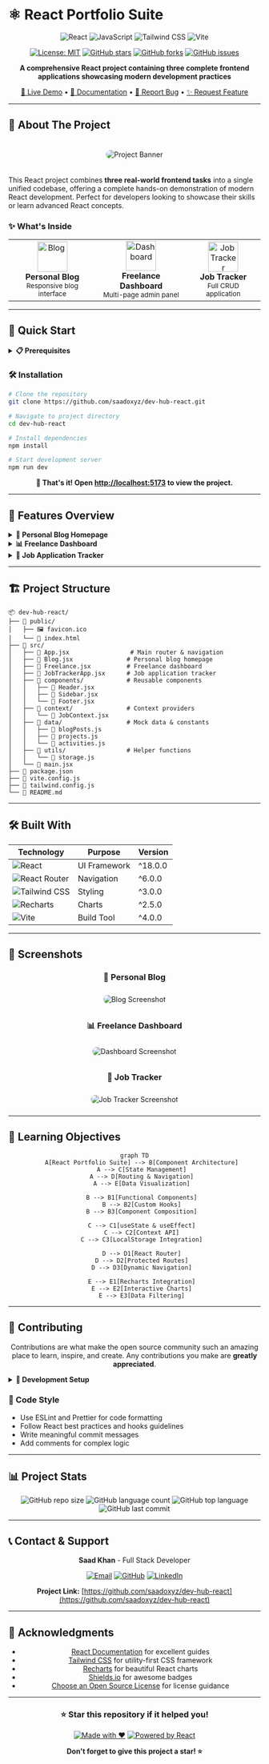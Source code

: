 # ⚛️ React Portfolio Suite

<div align="center">

![React](https://img.shields.io/badge/React-20232A?style=for-the-badge&logo=react&logoColor=61DAFB)
![JavaScript](https://img.shields.io/badge/JavaScript-F7DF1E?style=for-the-badge&logo=javascript&logoColor=black)
![Tailwind CSS](https://img.shields.io/badge/Tailwind_CSS-38B2AC?style=for-the-badge&logo=tailwind-css&logoColor=white)
![Vite](https://img.shields.io/badge/Vite-646CFF?style=for-the-badge&logo=vite&logoColor=white)

[![License: MIT](https://img.shields.io/badge/License-MIT-yellow.svg?style=for-the-badge)](https://opensource.org/licenses/MIT)
[![GitHub stars](https://img.shields.io/github/stars/saadoxyz/dev-hub-react?style=for-the-badge)](https://github.com/saadoxyz/dev-hub-react/stargazers)
[![GitHub forks](https://img.shields.io/github/forks/saadoxyz/dev-hub-react?style=for-the-badge)](https://github.com/saadoxyz/dev-hub-react/network)
[![GitHub issues](https://img.shields.io/github/issues/saadoxyz/dev-hub-react?style=for-the-badge)](https://github.com/saadoxyz/dev-hub-react/issues)

**A comprehensive React project containing three complete frontend applications showcasing modern development practices**

[🚀 Live Demo](#) • [📖 Documentation](#-included-tasks) • [🐛 Report Bug](https://github.com/saadoxyz/dev-hub-react/issues) • [✨ Request Feature](https://github.com/saadoxyz/dev-hub-react/issues)

</div>

---

## 🎯 About The Project

<div align="center">
  <img src="https://via.placeholder.com/800x400/1a1a1a/ffffff?text=React+Portfolio+Suite" alt="Project Banner" style="border-radius: 10px; margin: 20px 0;">
</div>

This React project combines **three real-world frontend tasks** into a single unified codebase, offering a complete hands-on demonstration of modern React development. Perfect for developers looking to showcase their skills or learn advanced React concepts.

### ✨ What's Inside

<table>
<tr>
<td align="center" style="border: none;">
<img width="60" src="https://cdn.jsdelivr.net/gh/devicons/devicon/icons/react/react-original.svg" alt="Blog">
<br><strong>Personal Blog</strong>
<br><sub>Responsive blog interface</sub>
</td>
<td align="center" style="border: none;">
<img width="60" src="https://cdn.jsdelivr.net/gh/devicons/devicon/icons/javascript/javascript-original.svg" alt="Dashboard">
<br><strong>Freelance Dashboard</strong>
<br><sub>Multi-page admin panel</sub>
</td>
<td align="center" style="border: none;">
<img width="60" src="https://upload.wikimedia.org/wikipedia/commons/d/d5/Tailwind_CSS_Logo.svg" alt="Job Tracker">
<br><strong>Job Tracker</strong>
<br><sub>Full CRUD application</sub>
</td>
</tr>
</table>

---

## 🚀 Quick Start

<details>
<summary><b>📋 Prerequisites</b></summary>

Before you begin, ensure you have the following installed:
- Node.js (v16.0 or higher)
- npm or yarn package manager
- Git

</details>

### 🛠️ Installation

```bash
# Clone the repository
git clone https://github.com/saadoxyz/dev-hub-react.git

# Navigate to project directory
cd dev-hub-react

# Install dependencies
npm install

# Start development server
npm run dev
```

<div align="center">

**🎉 That's it! Open [http://localhost:5173](http://localhost:5173) to view the project.**

</div>

---

## 🎨 Features Overview

<details>
<summary><b>📝 Personal Blog Homepage</b></summary>

<br>

- ✅ **Responsive Design** - Works on all device sizes
- 🔍 **Search Functionality** - Filter posts by title
- 🏷️ **Category Filters** - Tech, Travel, Food categories
- 🎨 **Card Layout** - Beautiful post cards with images
- 📄 **Pagination** - Navigate through multiple pages
- ⚡ **Fast Loading** - Optimized performance

```javascript
// Example blog post structure
{
  id: 1,
  title: "Getting Started with React",
  category: "Tech",
  date: "2024-01-15",
  image: "/blog-image.jpg",
  excerpt: "Learn the fundamentals of React..."
}
```

</details>

<details>
<summary><b>📊 Freelance Dashboard</b></summary>

<br>

- 🧭 **React Router Navigation** - Seamless page transitions
- 📱 **Responsive Sidebar** - Collapsible mobile menu
- 📈 **Interactive Charts** - Bar & Pie charts with Recharts
- 📋 **Project Management** - Client project tracking
- 👤 **Profile Settings** - Editable user information
- 🔔 **Notifications** - Real-time activity updates

| Page | Features |
|------|----------|
| 🏠 Overview | Stats cards, activity feed, charts |
| 📁 Projects | Data table, search, filtering |
| ⚙️ Settings | Profile form, preferences |

</details>

<details>
<summary><b>💼 Job Application Tracker</b></summary>

<br>

- 🔄 **Full CRUD Operations** - Create, Read, Update, Delete
- 🌐 **Context API** - Global state management
- 💾 **LocalStorage** - Data persistence
- 📤 **Import/Export** - JSON data handling
- 📱 **Mobile Responsive** - Works on all devices
- 🎯 **Status Tracking** - Applied, Interview, Rejected, Offer

```javascript
// Job application data structure
{
  id: "uuid",
  company: "Tech Corp",
  position: "Frontend Developer",
  status: "Interview",
  appliedDate: "2024-01-15",
  notes: "Completed technical assessment"
}
```

</details>

---

## 🏗️ Project Structure

```
📦 dev-hub-react/
├── 📁 public/
│   ├── 🖼️ favicon.ico
│   └── 📄 index.html
├── 📁 src/
│   ├── 📄 App.jsx                 # Main router & navigation
│   ├── 📄 Blog.jsx               # Personal blog homepage
│   ├── 📄 Freelance.jsx          # Freelance dashboard
│   ├── 📄 JobTrackerApp.jsx      # Job application tracker
│   ├── 📁 components/            # Reusable components
│   │   ├── 📄 Header.jsx
│   │   ├── 📄 Sidebar.jsx
│   │   └── 📄 Footer.jsx
│   ├── 📁 context/               # Context providers
│   │   └── 📄 JobContext.jsx
│   ├── 📁 data/                  # Mock data & constants
│   │   ├── 📄 blogPosts.js
│   │   ├── 📄 projects.js
│   │   └── 📄 activities.js
│   ├── 📁 utils/                 # Helper functions
│   │   └── 📄 storage.js
│   └── 📄 main.jsx
├── 📄 package.json
├── 📄 vite.config.js
├── 📄 tailwind.config.js
└── 📄 README.md
```

---

## 🛠️ Built With

<div align="center">

| Technology | Purpose | Version |
|------------|---------|---------|
| ![React](https://img.shields.io/badge/-React-61DAFB?style=flat-square&logo=react&logoColor=white) | UI Framework | ^18.0.0 |
| ![React Router](https://img.shields.io/badge/-React%20Router-CA4245?style=flat-square&logo=react-router&logoColor=white) | Navigation | ^6.0.0 |
| ![Tailwind CSS](https://img.shields.io/badge/-Tailwind%20CSS-38B2AC?style=flat-square&logo=tailwind-css&logoColor=white) | Styling | ^3.0.0 |
| ![Recharts](https://img.shields.io/badge/-Recharts-8884D8?style=flat-square&logo=recharts&logoColor=white) | Charts | ^2.5.0 |
| ![Vite](https://img.shields.io/badge/-Vite-646CFF?style=flat-square&logo=vite&logoColor=white) | Build Tool | ^4.0.0 |

</div>

---

## 📸 Screenshots

<div align="center">

### 📝 Personal Blog
<img src="https://via.placeholder.com/600x300/3B82F6/ffffff?text=Personal+Blog+Homepage" alt="Blog Screenshot" style="border-radius: 8px; margin: 10px;">

### 📊 Freelance Dashboard
<img src="https://via.placeholder.com/600x300/10B981/ffffff?text=Freelance+Dashboard" alt="Dashboard Screenshot" style="border-radius: 8px; margin: 10px;">

### 💼 Job Tracker
<img src="https://via.placeholder.com/600x300/8B5CF6/ffffff?text=Job+Application+Tracker" alt="Job Tracker Screenshot" style="border-radius: 8px; margin: 10px;">

</div>

---

## 🎯 Learning Objectives

<div align="center">

```mermaid
graph TD
    A[React Portfolio Suite] --> B[Component Architecture]
    A --> C[State Management]
    A --> D[Routing & Navigation]
    A --> E[Data Visualization]
    
    B --> B1[Functional Components]
    B --> B2[Custom Hooks]
    B --> B3[Component Composition]
    
    C --> C1[useState & useEffect]
    C --> C2[Context API]
    C --> C3[LocalStorage Integration]
    
    D --> D1[React Router]
    D --> D2[Protected Routes]
    D --> D3[Dynamic Navigation]
    
    E --> E1[Recharts Integration]
    E --> E2[Interactive Charts]
    E --> E3[Data Filtering]
```

</div>

---

## 🤝 Contributing

<div align="center">

Contributions are what make the open source community such an amazing place to learn, inspire, and create. Any contributions you make are **greatly appreciated**.

</div>

<details>
<summary><b>🔧 Development Setup</b></summary>

1. Fork the Project
2. Create your Feature Branch (`git checkout -b feature/AmazingFeature`)
3. Commit your Changes (`git commit -m 'Add some AmazingFeature'`)
4. Push to the Branch (`git push origin feature/AmazingFeature`)
5. Open a Pull Request

</details>

### 📝 Code Style

- Use ESLint and Prettier for code formatting
- Follow React best practices and hooks guidelines
- Write meaningful commit messages
- Add comments for complex logic

---

## 📊 Project Stats

<div align="center">

![GitHub repo size](https://img.shields.io/github/repo-size/saadoxyz/dev-hub-react?style=for-the-badge)
![GitHub language count](https://img.shields.io/github/languages/count/saadoxyz/dev-hub-react?style=for-the-badge)
![GitHub top language](https://img.shields.io/github/languages/top/saadoxyz/dev-hub-react?style=for-the-badge)
![GitHub last commit](https://img.shields.io/github/last-commit/saadoxyz/dev-hub-react?style=for-the-badge)

</div>

---

## 📞 Contact & Support

<div align="center">

**Saad Khan** - Full Stack Developer

[![Email](https://img.shields.io/badge/Email-saadok652004@gmail.com-D14836?style=for-the-badge&logo=gmail&logoColor=white)](mailto:saadok652004@gmail.com)
[![GitHub](https://img.shields.io/badge/GitHub-saadoxyz-181717?style=for-the-badge&logo=github&logoColor=white)](https://github.com/saadoxyz)
[![LinkedIn](https://img.shields.io/badge/LinkedIn-Connect-0A66C2?style=for-the-badge&logo=linkedin&logoColor=white)](https://linkedin.com/in/saadoxyz)

**Project Link:** [https://github.com/saadoxyz/dev-hub-react](https://github.com/saadoxyz/dev-hub-react)

</div>

---

## 🙏 Acknowledgments

<div align="center">

- [React Documentation](https://reactjs.org/) for excellent guides
- [Tailwind CSS](https://tailwindcss.com/) for utility-first CSS framework
- [Recharts](https://recharts.org/) for beautiful React charts
- [Shields.io](https://shields.io/) for awesome badges
- [Choose an Open Source License](https://choosealicense.com) for license guidance

</div>

---

<div align="center">

### ⭐ Star this repository if it helped you!

[![Made with ❤️](https://img.shields.io/badge/Made%20with-❤️-red?style=for-the-badge)](https://github.com/saadoxyz)
[![Powered by React](https://img.shields.io/badge/Powered%20by-React-blue?style=for-the-badge&logo=react)](https://reactjs.org/)

**Don't forget to give this project a star! ⭐**

</div>
